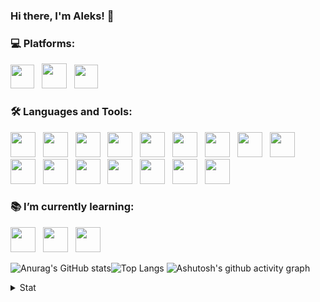 ### Hi there, I'm Aleks! 👋

<h3 align="left">💻 Platforms:</h3>
<p align="left">
  <span><a href="https://www.microsoft.com" target="_blank" alt="windowsos" title="WindowsOS"> <img src="https://upload.wikimedia.org/wikipedia/commons/thumb/8/87/Windows_logo_-_2021.svg/240px-Windows_logo_-_2021.svg.png" height="38"/></a></span>&nbsp&nbsp
  <span><a href="https://www.kernel.org" target="_blank" alt="linuxosos" title="LinuxOS"> <img src="https://upload.wikimedia.org/wikipedia/commons/thumb/3/35/Tux.svg/800px-Tux.svg.png" height="40"/></a></span>&nbsp;&nbsp;
  <span><a href="https://developer.android.com" target="_blank" alt="androidos" title="AndroidOS"> <img src="https://upload.wikimedia.org/wikipedia/commons/thumb/e/e0/Android_robot_%282014-2019%29.svg/800px-Android_robot_%282014-2019%29.svg.png" height="38"/></a></span>
 </p>

<h3 align="left">🛠️ Languages and Tools:</h3>
<p align="left">
  <span><a href="https:/https://www.w3.org/html" target="_blank" alt="html5" title="HTML5"> <img src="https://upload.wikimedia.org/wikipedia/commons/thumb/6/61/HTML5_logo_and_wordmark.svg/800px-HTML5_logo_and_wordmark.svg.png" height="40"/></a></span>&nbsp;&nbsp;
  <span><a href="https://www.w3.org/Style/CSS" target="_blank" alt="css3" title="CSS3"> <img src="https://upload.wikimedia.org/wikipedia/commons/thumb/d/d5/CSS3_logo_and_wordmark.svg/800px-CSS3_logo_and_wordmark.svg.png" height="40"/></a></span>&nbsp;&nbsp;
  <span><a href="https://www.iso.org/standard/63555.html" target="_blank" alt="sql" title="SQL"> <img src="https://www.zeluslugi.ru/upload/news/terms20191115-1.png" height="40"/></a></span>&nbsp;&nbsp;
  <span><a href="https://www.postman.com" target="_blank" alt="postman" title="Postman"> <img src="https://www.vectorlogo.zone/logos/getpostman/getpostman-icon.svg" height="40"/></a></span>&nbsp;&nbsp;
  <span><a href="https://swagger.io/tools/swagger-ui/" target="_blank" alt="swagger ui" title="Swagger UI"> <img src="https://upload.wikimedia.org/wikipedia/commons/a/ab/Swagger-logo.png" height="40"/></a></span>&nbsp;&nbsp;
  <span><a href="https://www.soapui.org" target="_blank" alt="soapui" title="SoapUI"> <img src="https://www.airslate.com/preview/explorebots/development/soapui.svg" height="40"/></a></span>&nbsp;&nbsp;
   <span><a href="https://www.telerik.com/fiddler" target="_blank" alt="fiddler" title="Fiddler"> <img src="https://1.bp.blogspot.com/-wPCmBo9VAHU/X6RFiiawFkI/AAAAAAAAFlY/7Crbsk5Ele4OWp8FL35HBr-Fr7DT0A9LQCLcBGAsYHQ/s200/Fiddler-Everywhere-Icon.png" height="40"/></a></span>&nbsp;&nbsp;
  <span><a href="https://www.charlesproxy.com" target="_blank" alt="charles" title="Charles"> <img src="https://user-images.githubusercontent.com/15472/41327135-e4bf090c-6eca-11e8-9b76-032e8e2b0707.png" height="40"/></a></span>&nbsp;&nbsp;
  <span><a href="https://developer.android.com/studio" target="_blank" alt="android studio" title="Android Studio"> <img src="https://images.velog.io/images/zxcmnb05/post/7656d630-858c-4e44-aeb7-6730cf2e964d/studio-icon.svg" height="40"/></a></span>&nbsp;&nbsp;
  <span><a href="https://www.virtualbox.org/" target="_blank" alt="virtualbox" title="VirtualBox"> <img src="https://upload.wikimedia.org/wikipedia/commons/d/d5/Virtualbox_logo.png" height="40"/></a></span>&nbsp;&nbsp;
  <span><a href="https://git-scm.com" target="_blank" alt="git" title="Git"> <img src="https://www.vectorlogo.zone/logos/git-scm/git-scm-icon.svg" height="40"/></a></span>&nbsp;&nbsp;
  <span><a href="https://github.com" target="_blank" alt="github" title="GitHub"> <img src="https://upload.wikimedia.org/wikipedia/commons/thumb/9/95/Font_Awesome_5_brands_github.svg/800px-Font_Awesome_5_brands_github.svg.png" height="40"/></a></span>&nbsp;&nbsp;
  <span><a href="https://www.atlassian.com/software/jira" target="_blank" alt="jira" title="Jira"> <img src="https://cdn.icon-icons.com/icons2/2699/PNG/512/atlassian_jira_logo_icon_170511.png" height="40"/></a></span>&nbsp;&nbsp;
  <span><a href="https://www.atlassian.com/software/confluence" target="_blank" alt="confluence" title="Confluence"> <img src="https://seeklogo.com/images/C/confluence-logo-D9B07137C2-seeklogo.com.png" height="40"/></a></span>&nbsp;&nbsp;
  <span><a href="https://trello.com" target="_blank" alt="trello" title="Trello"> <img src="https://upload.wikimedia.org/wikipedia/commons/thumb/1/17/Antu_trello.svg/240px-Antu_trello.svg.png" height="40"/></a></span>&nbsp;&nbsp;
   <span><a href="https://www.adobe.com/products/photoshop.html" target="_blank" alt="photoshop" title="Adobe Photoshop"> <img src="https://upload.wikimedia.org/wikipedia/commons/thumb/a/af/Adobe_Photoshop_CC_icon.svg/246px-Adobe_Photoshop_CC_icon.svg.png" height="40"/></a></span>
 </p>

 <h3 align="left">📚 I’m currently learning:</h3>
<p align="left">
 <span><a href="https://jmeter.apache.org" target="_blank" alt="jmeter" title="Apache JMeter"> <img src="https://jmeter.apache.org/images/jmeter_square.png" height="40"/></a></span>&nbsp&nbsp
  <span><a href="https://www.selenium.dev" target="_blank" alt="selenium" title="Selenium WebDriver"> <img src="https://raw.githubusercontent.com/detain/svg-logos/780f25886640cef088af994181646db2f6b1a3f8/svg/selenium-logo.svg" height="40"/></a></span>&nbsp;&nbsp;
  <span><a href="https://www.jenkins.io" target="_blank" alt="jenkins" title="Jenkins"> <img src="https://www.vectorlogo.zone/logos/jenkins/jenkins-icon.svg" height="40"/></a></span>
  </p>



![Anurag's GitHub stats](https://github-readme-stats.vercel.app/api?username=lleks&show_icons=true&h&bg_color=fff0&text_color=A4A4A4&include_all_commits=true&custom_title=GitHub_Stats&hide_border=true&title_color=447bbb&icon_color=447bbb)![Top Langs](https://github-readme-stats.vercel.app/api/top-langs/?username=lleks&layout=compact&bg_color=fff0&text_color=A4A4A4&hide_border=true&title_color=447bbb&icon_color=447bbb)
![Ashutosh's github activity graph](https://activity-graph.herokuapp.com/graph?username=lleks&bg_color=fff0&hide_border=true&line=447bbb&color=447bbb)

<details>
  <summary>Stat</summary>
  <img align="left" alt="GitHubStats" src="https://komarev.com/ghpvc/?username=lleks&color=blue"
</details>       


<!--
**lleks/lleks** is a ✨ _special_ ✨ repository because its `README.md` (this file) appears on your GitHub profile.

Here are some ideas to get you started:

- 🔭 I’m currently working on ...
- 🌱 I’m currently learning ...
- 👯 I’m looking to collaborate on ...
- 🤔 I’m looking for help with ...
- 💬 Ask me about ...
- 📫 How to reach me: ...
- 😄 Pronouns: ...
- ⚡ Fun fact: ...
-->

